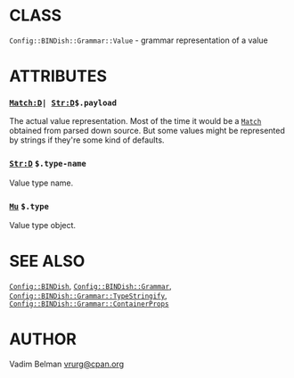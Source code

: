 CLASS
=====



`Config::BINDish::Grammar::Value` - grammar representation of a value

ATTRIBUTES
==========



### [`Match:D`](https://docs.raku.org/type/Match)`| `[`Str:D`](https://docs.raku.org/type/Str)`$.payload`

The actual value representation. Most of the time it would be a [`Match`](https://docs.raku.org/type/Match) obtained from parsed down source. But some values might be represented by strings if they're some kind of defaults.

### [`Str:D`](https://docs.raku.org/type/Str) `$.type-name`

Value type name.

### [`Mu`](https://docs.raku.org/type/Mu) `$.type`

Value type object.

SEE ALSO
========

[`Config::BINDish`](https://github.com/vrurg/raku-Config-BINDish/blob/v0.0.4/docs/md/Config/BINDish.md), [`Config::BINDish::Grammar`](https://github.com/vrurg/raku-Config-BINDish/blob/v0.0.4/docs/md/Config/BINDish/Grammar.md), [`Config::BINDish::Grammar::TypeStringify`](https://github.com/vrurg/raku-Config-BINDish/blob/v0.0.4/docs/md/Config/BINDish/Grammar/TypeStringify.md), [`Config::BINDish::Grammar::ContainerProps`](https://github.com/vrurg/raku-Config-BINDish/blob/v0.0.4/docs/md/Config/BINDish/Grammar/ContainerProps.md)

AUTHOR
======

Vadim Belman <vrurg@cpan.org>

